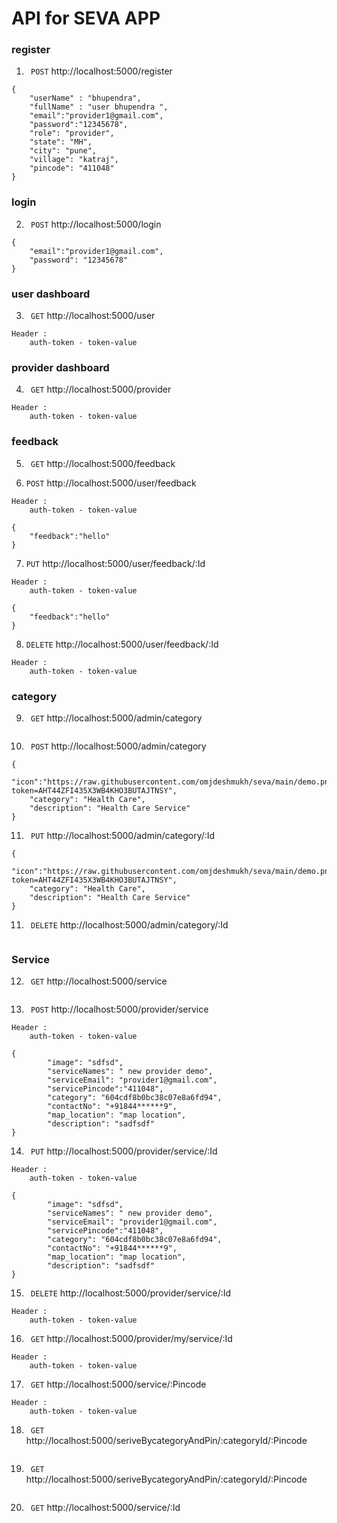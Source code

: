 # API for SEVA APP

### register

1. ``` POST``` http://localhost:5000/register
```
{
    "userName" : "bhupendra",
    "fullName" : "user bhupendra ",
    "email":"provider1@gmail.com",
    "password":"12345678",
    "role": "provider",
    "state": "MH",
    "city": "pune",
    "village": "katraj",
    "pincode": "411048"
}
```

### login

2. ``` POST``` http://localhost:5000/login
```
{
    "email":"provider1@gmail.com",
    "password": "12345678"
}

```

### user dashboard

3. ``` GET``` http://localhost:5000/user

```
Header : 
    auth-token - token-value
```

### provider dashboard

4. ``` GET``` http://localhost:5000/provider

```
Header : 
    auth-token - token-value
```

### feedback

5. ``` GET``` http://localhost:5000/feedback


6. ```POST``` http://localhost:5000/user/feedback

```
Header : 
    auth-token - token-value
```

```
{
    "feedback":"hello"
}
```

7. ```PUT``` http://localhost:5000/user/feedback/:Id

```
Header : 
    auth-token - token-value
```

```
{
    "feedback":"hello"
}
```


8. ```DELETE``` http://localhost:5000/user/feedback/:Id

```
Header : 
    auth-token - token-value
```

### category

9. ``` GET``` http://localhost:5000/admin/category

```

```

10. ``` POST``` http://localhost:5000/admin/category

```
{
    "icon":"https://raw.githubusercontent.com/omjdeshmukh/seva/main/demo.png?token=AHT44ZFI435X3WB4KHO3BUTAJTNSY",
    "category": "Health Care",
    "description": "Health Care Service"
}
```

11. ``` PUT``` http://localhost:5000/admin/category/:Id

```
{
    "icon":"https://raw.githubusercontent.com/omjdeshmukh/seva/main/demo.png?token=AHT44ZFI435X3WB4KHO3BUTAJTNSY",
    "category": "Health Care",
    "description": "Health Care Service"
}
```

11. ``` DELETE``` http://localhost:5000/admin/category/:Id

```

```

### Service

12. ``` GET``` http://localhost:5000/service

```

```

13. ``` POST``` http://localhost:5000/provider/service

```
Header : 
    auth-token - token-value
```

```
{
        "image": "sdfsd",
        "serviceNames": " new provider demo",
        "serviceEmail": "provider1@gmail.com",
        "servicePincode":"411048",
        "category": "604cdf8b0bc38c07e8a6fd94",
        "contactNo": "+91844******9",
        "map_location": "map location",
        "description": "sadfsdf"
}
```

14. ``` PUT``` http://localhost:5000/provider/service/:Id

```
Header : 
    auth-token - token-value
```

```
{
        "image": "sdfsd",
        "serviceNames": " new provider demo",
        "serviceEmail": "provider1@gmail.com",
        "servicePincode":"411048",
        "category": "604cdf8b0bc38c07e8a6fd94",
        "contactNo": "+91844******9",
        "map_location": "map location",
        "description": "sadfsdf"
}
```

15. ``` DELETE``` http://localhost:5000/provider/service/:Id

```
Header : 
    auth-token - token-value
```

16. ``` GET``` http://localhost:5000/provider/my/service/:Id

```
Header : 
    auth-token - token-value
```

17. ``` GET``` http://localhost:5000/service/:Pincode

```
Header : 
    auth-token - token-value
```

18. ``` GET``` http://localhost:5000/seriveBycategoryAndPin/:categoryId/:Pincode

```

```


19. ``` GET``` http://localhost:5000/seriveBycategoryAndPin/:categoryId/:Pincode

```

```

20. ``` GET``` http://localhost:5000/service/:Id

```

```



